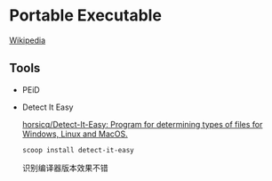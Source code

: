 # Portable Executable
[Wikipedia](https://en.wikipedia.org/wiki/Portable_Executable)

## Tools
- PEiD
- Detect It Easy

  [horsicq/Detect-It-Easy: Program for determining types of files for Windows, Linux and MacOS.](https://github.com/horsicq/Detect-It-Easy)

  `scoop install detect-it-easy`

  识别编译器版本效果不错